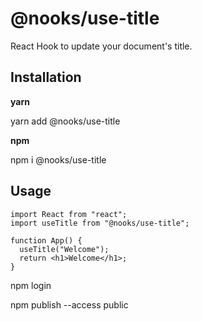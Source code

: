 # @nooks/use-title

React Hook to update your document's title.

## Installation

**yarn**

yarn add @nooks/use-title

**npm**

npm i @nooks/use-title

## Usage

```react
import React from "react";
import useTitle from "@nooks/use-title";

function App() {
  useTitle("Welcome");
  return <h1>Welcome</h1>;
}
```

npm login

npm publish --access public
